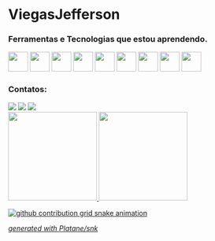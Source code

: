 # ViegasJefferson

### Ferramentas e Tecnologias que estou aprendendo.

<img src="https://cdn.jsdelivr.net/gh/devicons/devicon/icons/git/git-original.svg" width="40" height="40"/>   <img src="https://cdn.jsdelivr.net/gh/devicons/devicon/icons/jupyter/jupyter-original-wordmark.svg" width="40" height="40"/>  <img src="https://cdn.jsdelivr.net/gh/devicons/devicon/icons/python/python-original.svg" width="40" height="40"/>  <img src="https://cdn.jsdelivr.net/gh/devicons/devicon/icons/mysql/mysql-plain-wordmark.svg"  width="40" height="40"/>  <img src="https://cdn.jsdelivr.net/gh/devicons/devicon/icons/postgresql/postgresql-original-wordmark.svg" width="40" height="40"/>  <img src="https://cdn.jsdelivr.net/gh/devicons/devicon/icons/javascript/javascript-original.svg" width="40" height="40"/>  <img src="https://cdn.jsdelivr.net/gh/devicons/devicon/icons/css3/css3-original.svg" width="40" height="40"/> <img src="https://cdn.jsdelivr.net/gh/devicons/devicon/icons/html5/html5-original.svg" width="40" height="40"/> <img src="https://github.com/microsoft/PowerBI-Icons/blob/main/SVG/PowerBI.svg" width="40" height="40"/> 


### Contatos:

<div>
<a href = "mailto:jefferson_viegas@yahoo.com"><img src="https://img.shields.io/badge/Yahoo-D14836?style=for-the-badge&logo=yahoo&logoColor=white" target="_blank"></a>
<a href="https://www.linkedin.com/in/jefferson-viegas" target="_blank"><img src="https://img.shields.io/badge/-LinkedIn-%230077B5?style=for-the-badge&logo=linkedin&logoColor=white" target="_blank"></a> <a href="https://instagram.com/jefferson_viegas" target="_blank"><img src="https://img.shields.io/badge/-Instagram-%23E4405F?style=for-the-badge&logo=instagram&logoColor=white" target="_blank"></a>   
</div>

<div>
<a href="https://github.com/ViegasJefferson">
<img height="180em" src="https://github-readme-stats.vercel.app/api/top-langs/?username=ViegasJefferson&layout=compact&langs_count=7&theme=dracula"/>
<img height="180em" src="https://github-readme-stats.vercel.app/api?username=ViegasJefferson&show_icons=true&theme=dracula&include_all_commits=true&count_private=true"/>
</div>

![github contribution grid snake animation](https://raw.githubusercontent.com/ViegasJefferson/ViegasJefferson/output/github-contribution-grid-snake.svg)

_generated with [Platane/snk](https://github.com/Platane/snk)_